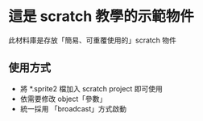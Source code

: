 # 這是 scratch 教學的示範物件
此材料庫是存放「簡易、可重覆使用的」scratch 物件
## 使用方式
* 將 *.sprite2 檔加入 scratch project 即可使用
* 依需要修改 object「參數」
* 統一採用 「broadcast」方式啟動
